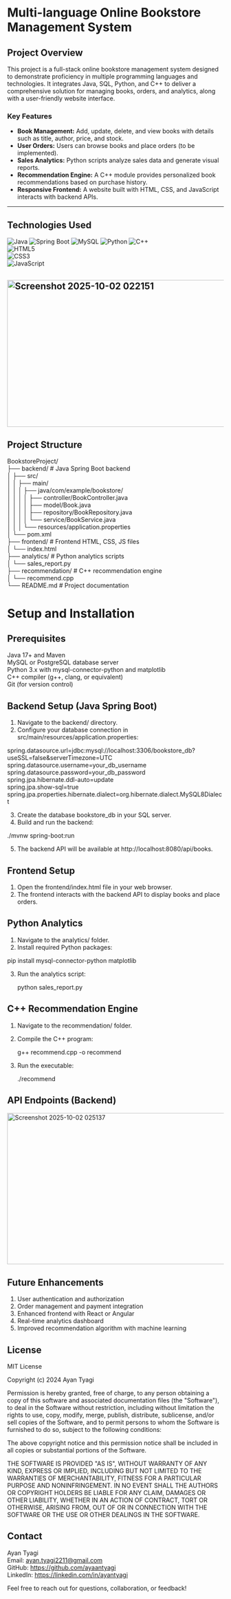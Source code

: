 # Multi-language Online Bookstore Management System

## Project Overview

This project is a full-stack online bookstore management system designed to demonstrate proficiency in multiple programming languages and technologies. It integrates Java, SQL, Python, and C++ to deliver a comprehensive solution for managing books, orders, and analytics, along with a user-friendly website interface.

### Key Features

- **Book Management:** Add, update, delete, and view books with details such as title, author, price, and stock.
- **User  Orders:** Users can browse books and place orders (to be implemented).
- **Sales Analytics:** Python scripts analyze sales data and generate visual reports.
- **Recommendation Engine:** A C++ module provides personalized book recommendations based on purchase history.
- **Responsive Frontend:** A website built with HTML, CSS, and JavaScript interacts with backend APIs.
      
---

## Technologies Used

![Java](https://img.shields.io/badge/Java-ED8B00?style=for-the-badge&logo=java&logoColor=white)
![Spring Boot](https://img.shields.io/badge/Spring_Boot-6DB33F?style=for-the-badge&logo=springboot&logoColor=white)
![MySQL](https://img.shields.io/badge/MySQL-4479A1?style=for-the-badge&logo=mysql&logoColor=white)
![Python](https://img.shields.io/badge/Python-3776AB?style=for-the-badge&logo=python&logoColor=white)
![C++](https://img.shields.io/badge/C++-00599C?style=for-the-badge&logo=c%2B%2B&logoColor=white)            
![HTML5](https://img.shields.io/badge/HTML5-E34F26?style=for-the-badge&logo=html5&logoColor=white)             
![CSS3](https://img.shields.io/badge/CSS3-1572B6?style=for-the-badge&logo=css3&logoColor=white)                          
![JavaScript](https://img.shields.io/badge/JavaScript-F7DF1E?style=for-the-badge&logo=javascript&logoColor=black)                
                 
                                                                                                                                                                 
## <img width="725" height="342" alt="Screenshot 2025-10-02 022151" src="https://github.com/user-attachments/assets/5ee3662f-4e18-4e3b-817a-576823efa727" />             
## Project Structure                                                         
                                                                              
BookstoreProject/                                                          
├── backend/                # Java Spring Boot backend                                            
│   ├── src/        
│   │   ├── main/           
│   │   │   ├── java/com/example/bookstore/           
│   │   │   │   ├── controller/BookController.java         
│   │   │   │   ├── model/Book.java         
│   │   │   │   ├── repository/BookRepository.java        
│   │   │   │   └── service/BookService.java         
│   │   │   └── resources/application.properties         
│   └── pom.xml        
├── frontend/               # Frontend HTML, CSS, JS files           
│   └── index.html   
├── analytics/              # Python analytics scripts        
│   └── sales_report.py       
├── recommendation/         # C++ recommendation engine        
│   └── recommend.cpp       
└── README.md               # Project documentation     

# Setup and Installation
## Prerequisites                 
Java 17+ and Maven                           
MySQL or PostgreSQL database server                                
Python 3.x with mysql-connector-python and matplotlib                          
C++ compiler (g++, clang, or equivalent)                                  
Git (for version control)      

## Backend Setup (Java Spring Boot)
1. Navigate to the backend/ directory.             
2. Configure your database connection in src/main/resources/application.properties:

spring.datasource.url=jdbc:mysql://localhost:3306/bookstore_db?useSSL=false&serverTimezone=UTC                      
spring.datasource.username=your_db_username                                    
spring.datasource.password=your_db_password                                                                                                
spring.jpa.hibernate.ddl-auto=update                                                         
spring.jpa.show-sql=true                                                                                                 
spring.jpa.properties.hibernate.dialect=org.hibernate.dialect.MySQL8Dialect 

3. Create the database bookstore_db in your SQL server.                                              
4. Build and run the backend:
     
./mvnw spring-boot:run              

5. The backend API will be available at http://localhost:8080/api/books.                                   

## Frontend Setup        
1. Open the frontend/index.html file in your web browser.
2. The frontend interacts with the backend API to display books and place orders.

## Python Analytics
1. Navigate to the analytics/ folder.
2. Install required Python packages:

pip install mysql-connector-python matplotlib               

3. Run the analytics script:

   python sales_report.py

## C++ Recommendation Engine
1. Navigate to the recommendation/ folder.                                 
2. Compile the C++ program:                              

     g++ recommend.cpp -o recommend

3. Run the executable:

   ./recommend

## API Endpoints (Backend)   
<img width="681" height="352" alt="Screenshot 2025-10-02 025137" src="https://github.com/user-attachments/assets/045616d4-367c-4fb4-8189-d0a711602716" />

## Future Enhancements
1. User authentication and authorization                                             
2. Order management and payment integration                                              
3. Enhanced frontend with React or Angular                                              
4. Real-time analytics dashboard                                                 
5. Improved recommendation algorithm with machine learning

## License  
MIT License

Copyright (c) 2024 Ayan Tyagi

Permission is hereby granted, free of charge, to any person obtaining a copy
of this software and associated documentation files (the "Software"), to deal
in the Software without restriction, including without limitation the rights
to use, copy, modify, merge, publish, distribute, sublicense, and/or sell
copies of the Software, and to permit persons to whom the Software is
furnished to do so, subject to the following conditions:

The above copyright notice and this permission notice shall be included in all
copies or substantial portions of the Software.

THE SOFTWARE IS PROVIDED "AS IS", WITHOUT WARRANTY OF ANY KIND, EXPRESS OR
IMPLIED, INCLUDING BUT NOT LIMITED TO THE WARRANTIES OF MERCHANTABILITY,
FITNESS FOR A PARTICULAR PURPOSE AND NONINFRINGEMENT. IN NO EVENT SHALL THE
AUTHORS OR COPYRIGHT HOLDERS BE LIABLE FOR ANY CLAIM, DAMAGES OR OTHER
LIABILITY, WHETHER IN AN ACTION OF CONTRACT, TORT OR OTHERWISE, ARISING FROM,
OUT OF OR IN CONNECTION WITH THE SOFTWARE OR THE USE OR OTHER DEALINGS IN THE
SOFTWARE.

## Contact
Ayan Tyagi                                                                
Email: ayan.tyagi2211@gmail.com                              
GitHub: https://github.com/ayaantyagi                                             
LinkedIn: https://linkedin.com/in/ayantyagi                                                         

Feel free to reach out for questions, collaboration, or feedback!

